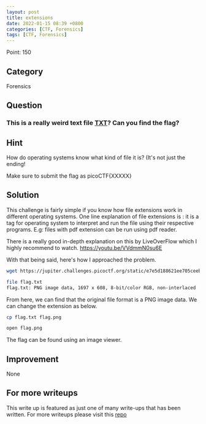 ```yaml
---
layout: post
title: extensions
date: 2022-01-15 08:39 +0800
categories: [CTF, Forensics]
tags: [CTF, Forensics]
---
```


Point: 150

## Category

Forensics

## Question

### This is a really weird text file [TXT](https://jupiter.challenges.picoctf.org/static/e7e5d188621ee705ceeb0452525412ef/flag.txt)? Can you find the flag?

## Hint

How do operating systems know what kind of file it is? (It's not just the ending!

Make sure to submit the flag as picoCTF{XXXXX}

## Solution

This challenge is fairly simple if you know how file extensions work in different operating systems. One line explanation of file extensions is : it is a tag for operating system to interpret and run the file using their respective programs. E.g: files with pdf extension can be run using pdf reader.

There is a really good in-depth explanation on this by LiveOverFlow which I highly recommend to watch.
<https://youtu.be/VVdmmN0su6E>

With that being said, here's how I approached the problem.

```bash
wget https://jupiter.challenges.picoctf.org/static/e7e5d188621ee705ceeb0452525412ef/flag.txt

file flag.txt
flag.txt: PNG image data, 1697 x 608, 8-bit/color RGB, non-interlaced
```

From here, we can find that the original file format is a PNG image data. We can change the extension as below.

```bash
cp flag.txt flag.png

open flag.png
```

The flag can be found using an image viewer.

## Improvement

None

## For more writeups

This write up is featured as just one of many write-ups that has been written. For more writeups please visit this [repo](https://github.com/brootware/CTF-Writeups)
